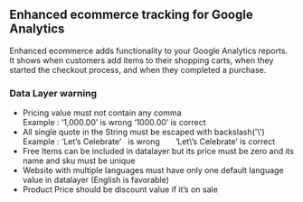 ## Enhanced ecommerce tracking for Google Analytics
Enhanced ecommerce adds functionality to your Google Analytics reports. It shows when customers add items to their shopping carts, when they started the checkout process, and when they completed a purchase.

### Data Layer warning
* Pricing value must not contain any comma<br/>
 Example : ‘1,000.00’ is wrong ‘1000.00’ is correct
* All single quote in the String must be escaped with backslash('\\') <br/>
 Example : ‘Let’s Celebrate’   is wrong       ‘Let\’s Celebrate’ is correct
* Free Items can be included in datalayer but its price must be zero and its name and sku must be unique
* Website with multiple languages must have only one default language value in datalayer (English is favorable)
* Product Price should be discount value if it’s on sale

